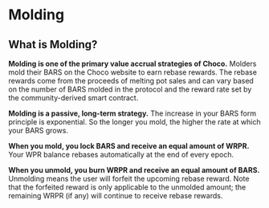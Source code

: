 # Molding

## What is Molding?

**Molding is one of the primary value accrual strategies of Choco.** Molders mold their BARS on the Choco website to earn rebase rewards. The rebase rewards come from the proceeds of melting pot sales and can vary based on the number of BARS molded in the protocol and the reward rate set by the community-derived smart contract.

**Molding is a passive, long-term strategy.** The increase in your BARS form principle is exponential. So the longer you mold, the higher the rate at which your BARS grows.

**When you mold, you lock BARS and receive an equal amount of WRPR.** Your WPR balance rebases automatically at the end of every epoch.&#x20;

**When you unmold, you burn WRPR and receive an equal amount of BARS.** Unmolding means the user will forfeit the upcoming rebase reward. Note that the forfeited reward is only applicable to the unmolded amount; the remaining WRPR (if any) will continue to receive rebase rewards.
